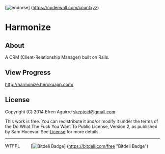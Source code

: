 [![endorse](https://api.coderwall.com/countxyz/endorsecount.png)]
(https://coderwall.com/countxyz)

# Harmonize

## About

A CRM (Client-Relationship Manager) built on Rails.

## View Progress

http://harmonize.herokuapp.com/

## License

Copyright (C) 2014 Efren Aguirre <skeptoid@gmail.com>

This work is free. You can redistribute it and/or modify it under the
terms of the Do What The Fuck You Want To Public License, Version 2,
as published by Sam Hocevar. See 
[License](https://github.com/countxyz/harmonize/blob/master/LICENSE.txt)
for more details.

<hr>

<a href="http://www.wtfpl.net/"><img
       src="http://www.wtfpl.net/wp-content/uploads/2012/12/wtfpl-badge-4.png"
       width="80" height="15" alt="WTFPL" /></a>
[![Bitdeli Badge](https://d2weczhvl823v0.cloudfront.net/countxyz/harmonize/trend.png)]
(https://bitdeli.com/free "Bitdeli Badge")
